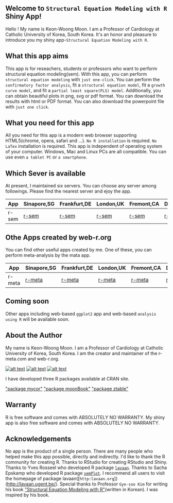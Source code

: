 ## Welcome to `Structural Equation Modeling with R` Shiny App!

Hello ! My name is Keon-Woong Moon. I am a Professor of Cardiology at Catholic University of Korea, South Korea. It's an honor and pleasure to introduce you my shiny app-`Structural Equation Modeling with R`.


## What this app aims

This app is for reseachers, students or professors who want to perform structural equation modeling(sem). With this app, you can perform `structural equation modeling` with `just one-click`. You can perform the `confirmatory factor analysis`, fit a `structural equation model`, fit a `growth curve model`, and fit a `partial least square(PLS) model`. Additionally, you can obtain beautiful plots in png, svg or pdf format. You can download the results with html or PDF format. You can also download the powerpoint file with `just one click`.  

## What you need for this app

All you need for this app is a modern web browser supporting HTML5(chrome, opera, safari and ...). `No R installation` is required. `No LaTex` installation is required. This app is independent of operating system of your computer. Windows, Mac and Linux PCs are all compatible. You can use even `a tablet PC` or `a smartphone`.


## Which Sever is available

At present, I maintained six servers. You can choose any server among followings. Please find the nearest server and ejoy the app.

App    | Sinapore,SG|Frankfurt,DE|London,UK|Fremont,CA|Dallas,TX|Newark,NJ|
-------|------------|------------|---------|----------|---------|---------|
r-sem  |  [r-sem](http://45.118.135.113:3838/r-sem)| [r-sem](http://85.90.244.159:3838/r-sem)|[r-sem](http://88.80.188.114:3838/r-sem)|[r-sem](http://198.74.50.54:3838/r-sem)|[r-sem](http://23.239.25.35:3838/r-sem)|[r-sem](http://45.79.141.61:3838/r-sem)

## Othe Apps created by web-r.org

You can find other useful apps created by me. One of these, you can perform meta-analysis by the mata app.


App    | Sinapore,SG|Frankfurt,DE|London,UK|Fremont,CA|Dallas,TX|Newark,NJ|
-------|------------|------------|---------|----------|---------|---------|
r-meta  | [r-meta](http://45.118.135.113:3838/meta)|[r-meta](http://85.90.244.159:3838/meta)|[r-meta](http://88.80.188.114:3838/meta)|[r-meta](http://198.74.50.54:3838/meta)|[r-meta](http://23.239.25.35:3838/meta)|[r-meat](http://45.79.141.61:3838/meta)


## Coming soon
 
Other apps including web-based `ggplot2` app and web-based `analysis using R` will be available soon. 

## About the Author 

My name is Keon-Woong Moon. I am a Professor of Cardiology at Catholic University of Korea, South Korea. I am the creator and maintainer of the r-meta.com and web-r.org.

[![alt text](http://file.mdtoday.co.kr/news/2015/0515/20150515141507_555580db9d331_1.jpg)](http://www.doctorsnews.co.kr/news/articleView.html?idxno=103653)
[![alt text](http://image.aladin.co.kr/product/5142/44/cover/8955661797_1.jpg)](http://www.aladin.co.kr/shop/wproduct.aspx?ISBN=8955661797)
[![alt text](http://image.aladin.co.kr/product/6671/48/cover/8955661851_1.jpg)](http://www.aladin.co.kr/shop/wproduct.aspx?ItemId=66714863)


I have developed three R packages available at CRAN site.

["package mycor"](https://cran.r-project.org/web/packages/mycor/index.html)
["package moonBook"](https://cran.r-project.org/web/packages/moonBook/index.html)
["package ztable"](https://cran.r-project.org/web/packages/ztable/index.html)


## Warranty

R is free software and comes with ABSOLUTELY NO WARRANTY. My shiny app is also free software and comes with ABSOLUTELY NO WARRANTY.

## Acknowledgements

No app is the product of a single person. There are many people who helped make this app possible, directly and indirectly. I'd like to thank the R community for creating R. Thanks to RStudio for creating RStudio and Shiny. Thanks to Yves Rosseel who developed R package [`lavaan`](https://cran.r-project.org/web/packages/lavaan/index.html). Thanks to Sacha Epskamp who developed R package [`semPlot`](https://cran.r-project.org/web/packages/semPlot/index.html). I recommend all users to visit the homepage of package lavaan([`http:lavaan.org`])(http://lavaan.ugent.be/). Special thanks to Professor `Gye-soo Kim` for writing his book ["Structural Equation Modeling with R"](http://www.aladin.co.kr/shop/wproduct.aspx?ItemId=71144910)(written in Korean). I was inspired by his book. 

